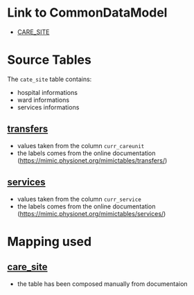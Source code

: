 # Link to CommonDataModel
- [CARE_SITE](https://github.com/OHDSI/CommonDataModel/wiki/CARE_SITE)

# Source Tables
The `cate_site` table contains:
- hospital informations
- ward informations
- services informations

## [transfers](https://mimic.physionet.org/mimictables/transfers/)

- values taken from the column `curr_careunit`
- the labels comes from the online documentation (https://mimic.physionet.org/mimictables/transfers/)

## [services](https://mimic.physionet.org/mimictables/services/)

- values taken from the column `curr_service`
- the labels comes from the online documentation (https://mimic.physionet.org/mimictables/services/)

# Mapping used

## [care_site](https://github.com/MIT-LCP/mimic-omop/blob/master/extras/concept/care_site.csv)

- the table has been composed manually from documentaion

